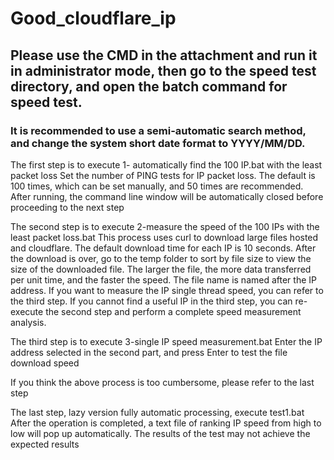 # Good_cloudflare_ip
## Please use the CMD in the attachment and run it in administrator mode, then go to the speed test directory, and open the batch command for speed test.

### It is recommended to use a semi-automatic search method, and change the system short date format to YYYY/MM/DD.

The first step is to execute 1- automatically find the 100 IP.bat with the least packet loss
Set the number of PING tests for IP packet loss. The default is 100 times, which can be set manually, and 50 times are recommended. After running, the command line window will be automatically closed before proceeding to the next step

The second step is to execute 2-measure the speed of the 100 IPs with the least packet loss.bat
This process uses curl to download large files hosted and cloudflare. The default download time for each IP is 10 seconds. After the download is over, go to the temp folder to sort by file size to view the size of the downloaded file. The larger the file, the more data transferred per unit time, and the faster the speed. The file name is named after the IP address. If you want to measure the IP single thread speed, you can refer to the third step. If you cannot find a useful IP in the third step, you can re-execute the second step and perform a complete speed measurement analysis.

The third step is to execute 3-single IP speed measurement.bat
Enter the IP address selected in the second part, and press Enter to test the file download speed


If you think the above process is too cumbersome, please refer to the last step

The last step, lazy version fully automatic processing, execute test1.bat
After the operation is completed, a text file of ranking IP speed from high to low will pop up automatically.
The results of the test may not achieve the expected results
